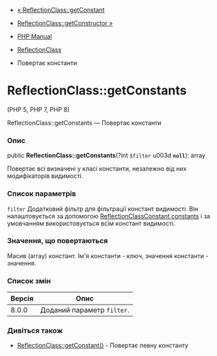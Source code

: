 - [« ReflectionClass::getConstant](reflectionclass.getconstant.md)
- [ReflectionClass::getConstructor
»](reflectionclass.getconstructor.md)

- [PHP Manual](index.md)
- [ReflectionClass](class.reflectionclass.md)
- Повертає константи

# ReflectionClass::getConstants

(PHP 5, PHP 7, PHP 8)

ReflectionClass::getConstants — Повертає константи

### Опис

public **ReflectionClass::getConstants**(?int `$filter` u003d **`null`**):
array

Повертає всі визначені у класі константи, незалежно від них
модифікаторів видимості.

### Список параметрів

`filter`
Додатковий фільтр для фільтрації констант видимості. Він
налаштовується за допомогою [ReflectionClassConstant
constants](class.reflectionclassconstant.md#reflectionclassconstant.constants.modifiers)
і за умовчанням використовується всім констант видимості.

### Значення, що повертаються

Масив (array) констант. Ім'я константи - ключ, значення константи -
значення.

### Список змін

| Версія | Опис |
|--------|-----------------------------|
| 8.0.0 | Доданий параметр `filter`. |

### Дивіться також

- [ReflectionClass::getConstant()](reflectionclass.getconstant.md) -
Повертає певну константу
